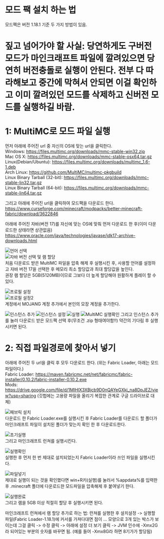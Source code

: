 # 모드 팩 설치 하는 법
모드팩은 버전 1.18.1 기준
두 가지 방법이 있음.

# 짚고 넘어가야 할 사실: 당연하게도 구버전 모드가 마인크래프트 파일에 깔려있으면 당연히 버전충돌로 실행이 안된다. 전부 다 따라해보고 중간에 막혀서 안되면 이걸 확인하고 이미 깔려있던 모드를 삭제하고 신버전 모드를 실행하길 바람.  


# 1: MultiMC로 모드 파일 실행
먼저 아래에 주어진 url 중 자신의 OS에 맞는 url을 클릭한다.  
Windows: https://files.multimc.org/downloads/mmc-stable-win32.zip  
Mac OS X: https://files.multimc.org/downloads/mmc-stable-osx64.tar.gz  
Linux(Debian/Ubuntu): https://files.multimc.org/downloads/multimc_1.6-1.deb  
Arch Linux: https://github.com/MultiMC/multimc-pkgbuild  
Linux Binary Tarball (32-bit): https://files.multimc.org/downloads/mmc-stable-lin32.tar.gz  
Linux Binary Tarball (64-bit): https://files.multimc.org/downloads/mmc-stable-lin64.tar.gz  
  
그리고 아래에 주어진 url을 클릭하여 모드팩을 다운로드 한다.  
https://www.curseforge.com/minecraft/modpacks/better-minecraft-fabric/download/3622846  
  
아래에 주어진 자바(버전 17)를 자신에 맞는 OS에 맞춰 먼저 다운로드 한 후(이미 다운로드한 상태라면 상관없음)  
https://www.oracle.com/java/technologies/javase/jdk17-archive-downloads.html  

![언어 선택](https://user-images.githubusercontent.com/89377563/151611837-96ef1f2f-736d-4b43-8daa-2d1e89f93110.PNG)    
![자바 버전 선택 및 램 할당](https://user-images.githubusercontent.com/89377563/151612292-d9006af7-a6e9-40a3-ac85-862b04ec43fd.PNG)  
처음 다운로드 받은 MultiMC 파일을 압축 해제 후 실행시킨 후, 사용할 언어를 설정하고 자바 버전 17을 선택한 후 메모리 최소 할당값과 최대 할당값을 높인다.  
권장 램 할당은 5GB(5120MB)이므로 그보다 더 높게 할당해야 원활하게 플레이 할 수 있다.  

![프로필 설정](https://user-images.githubusercontent.com/89377563/151611844-11bb09de-fc0e-4d2f-b647-042eb0a37261.PNG)  
![프로필 설정2](https://user-images.githubusercontent.com/89377563/151611848-fbe4fdf2-ba02-4bf1-beb5-74f0574c0d6f.PNG)  
계정에서 MOJANG 계정 추가에서 본인의 모장 계정을 추가한다.  
  
![인스턴스 추가](https://user-images.githubusercontent.com/89377563/151611857-5c1fe2cb-c71a-4a21-b7d0-cde997a4b8e9.PNG)
![인스턴스 설정](https://user-images.githubusercontent.com/89377563/151612531-cafbe282-8481-4f45-af3f-e9da98213bb2.PNG)
![실행](https://user-images.githubusercontent.com/89377563/151612543-22e48124-a28b-410c-b896-0f7f62321e69.PNG)
![MultiMC 실행확인](https://user-images.githubusercontent.com/89377563/151611891-d7b8515d-5bd5-4950-9f9d-b2702c814572.PNG)
그리고 인스턴스 추가를 눌러 다운로드 받은 모드팩 선택 후(무조건 .zip 형태여야함!!) 약간의 기다림 후 실행시키면 된다.  
  
  
# 2: 직접 파일경로에 찾아서 넣기  
아래에 주어진 두 url을 클릭 후 모두 다운로드 한다. (위는 Fabric Loader, 아래는 모드 파일이다.)  
Fabric Loader: https://maven.fabricmc.net/net/fabricmc/fabric-installer/0.10.2/fabric-installer-0.10.2.exe  
Mods: https://drive.google.com/file/d/1MIHlX3XBjcb9D0nQAYeGXkj_na8DpJEZ/view?usp=sharing (깃헙에는 고용량 파일을 올리기 복잡한 관계로 구글 드라이브로 대체)  
  
![패브릭 설치](https://user-images.githubusercontent.com/89377563/151611973-566099f3-f209-4e76-98c0-3dece7ec20ff.PNG)  
다운로드 한 Fabric Loader.exe를 실행시킨 후 Fabric Loader를 다운로드 할 폴더가 마인크래프트 파일이 설치된 폴더가 맞는지 확인 한 후 다운로드한다.  
  
![초기실행](https://user-images.githubusercontent.com/89377563/151611977-1a82b7a0-c664-42ae-a1e9-1ef963689dda.PNG)  
그리고 마인크래프트 런쳐를 실행시킨다.  
  
![실행확인](https://user-images.githubusercontent.com/89377563/151611989-132600a7-ae42-4f65-8c50-3fa885da4e3b.PNG)  
실행한 후 먼저 한 번 제대로 설치되었는지 Fabric Loader이라 쓰인 파일을 실행시킨다.  

![파일넣기](https://user-images.githubusercontent.com/89377563/151611993-063cba05-b78b-4255-91cc-f5a0251e0b58.PNG)  
제대로 실행이 되는 것을 확인했다면 win+R키(실행)를 눌러서 %appdata%를 입력한 후 .minecraft 폴더에 다운로드한 모드파일을 압축해제 후 붙여넣기 한다.  
  
![실행완료](https://user-images.githubusercontent.com/89377563/151611998-ac212d2d-4b09-49e5-80f8-498b82cac4da.PNG)  
그리고 램을 5GB 이상 적절히 할당 후 실행시키면 된다.  

마인크래프트 런쳐에서 램 할당 추가로 하는 법: 런쳐를 실행한 후 설치설정 -> 실행할 파일(Fabric Loader-1.18.1)에 커서를 가져다대면 점이 ... 모양으로 3개 있는 박스가 보이는데 그걸 클릭 -> 수정 클릭 -> 아래에 설정 더 보기 클릭 -> JVM 인수에 -Xmx2G라 되어있는 부분의 숫자를 바꾸면 됨. (예를 들어 -Xmx8G라 하면 8기가가 할당됨)
